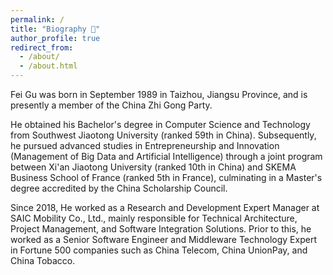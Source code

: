 ```yaml
---
permalink: /
title: "Biography 🐝"
author_profile: true
redirect_from: 
  - /about/
  - /about.html
---
```


Fei Gu was born in September 1989 in Taizhou, Jiangsu Province, and is presently a member of the China Zhi Gong Party. 

He obtained his Bachelor's degree in Computer Science and Technology from Southwest Jiaotong University (ranked 59th in China). Subsequently, he pursued advanced studies in Entrepreneurship and Innovation (Management of Big Data and Artificial Intelligence) through a joint program between Xi'an Jiaotong University (ranked 10th in China) and SKEMA Business School of France (ranked 5th in France), culminating in a Master's degree accredited by the China Scholarship Council.

Since 2018, He worked as a Research and Development Expert Manager at SAIC Mobility Co., Ltd., mainly responsible for Technical Architecture, Project Management, and Software Integration Solutions. Prior to this, he worked as a Senior Software Engineer and Middleware Technology Expert in Fortune 500 companies such as China Telecom, China UnionPay, and China Tobacco.
